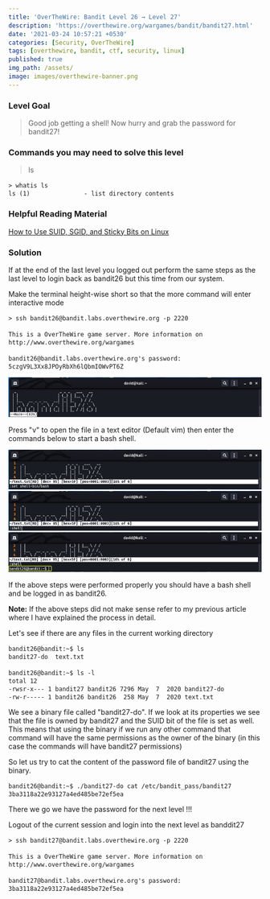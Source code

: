 ```yaml
---
title: 'OverTheWire: Bandit Level 26 → Level 27'
description: 'https://overthewire.org/wargames/bandit/bandit27.html'
date: '2021-03-24 10:57:21 +0530'
categories: [Security, OverTheWire]
tags: [overthewire, bandit, ctf, security, linux]
published: true
img_path: /assets/
image: images/overthewire-banner.png
---
```


### Level Goal

> Good job getting a shell! Now hurry and grab the password for bandit27!

### Commands you may need to solve this level

> ls

```
> whatis ls
ls (1)               - list directory contents
```

### Helpful Reading Material

[How to Use SUID, SGID, and Sticky Bits on Linux](https://www.howtogeek.com/656646/how-to-use-suid-sgid-and-sticky-bits-on-linux/)

### Solution

If at the end of the last level you logged out perform the same steps as the last level to login back as bandit26 but this time from our system.

Make the terminal height-wise short so that the more command will enter interactive mode

```
> ssh bandit26@bandit.labs.overthewire.org -p 2220

This is a OverTheWire game server. More information on http://www.overthewire.org/wargames

bandit26@bandit.labs.overthewire.org's password: 5czgV9L3Xx8JPOyRbXh6lQbmIOWvPT6Z
```

![More Editor](images/bandit-26-27/more-command.png)

Press "v" to open the file in a text editor (Default vim) then enter the commands below to start a bash shell.

![Set Default Shell](images/bandit-26-27/set-default-shell.png)
![Launch Shell](images/bandit-26-27/start-default-shell.png)
![Access Bandit26](images/bandit-26-27/access-bandit26.png)

If the above steps were performed properly you should have a bash shell and be logged in as bandit26.

**Note:** If the above steps did not make sense refer to my previous article where I have explained the process in detail.

Let's see if there are any files in the current working directory

```
bandit26@bandit:~$ ls  
bandit27-do  text.txt

bandit26@bandit:~$ ls -l  
total 12  
-rwsr-x--- 1 bandit27 bandit26 7296 May  7  2020 bandit27-do  
-rw-r----- 1 bandit26 bandit26  258 May  7  2020 text.txt
```

We see a binary file called "bandit27-do". If we look at its properties we see that the file is owned by bandit27 and the SUID bit of the file is set as well. This means that using the binary if we run any other command that command will have the same permissions as the owner of the binary (in this case the commands will have bandit27 permissions)

So let us try to cat the content of the password file of bandit27 using the binary.

```
bandit26@bandit:~$ ./bandit27-do cat /etc/bandit_pass/bandit27  
3ba3118a22e93127a4ed485be72ef5ea
```

There we go we have the password for the next level !!!

Logout of the current session and login into the next level as banddit27

```
> ssh bandit27@bandit.labs.overthewire.org -p 2220

This is a OverTheWire game server. More information on http://www.overthewire.org/wargames

bandit27@bandit.labs.overthewire.org's password: 3ba3118a22e93127a4ed485be72ef5ea
```